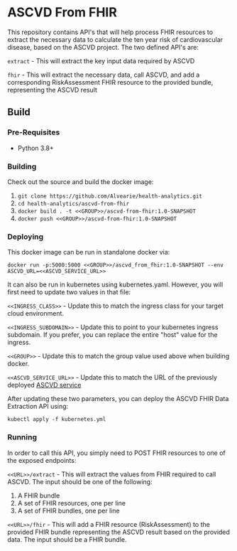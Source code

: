 # ASCVD From FHIR

This repository contains API's that will help process FHIR resources to extract the necessary data to calculate the ten year risk of cardiovascular disease, based on the ASCVD project.  The two defined API's are:

`extract` - This will extract the key input data required by ASCVD

`fhir` - This will extract the necessary data, call ASCVD, and add a corresponding RiskAssessment FHIR resource to the provided bundle, representing the ASCVD result

## Build

### Pre-Requisites

- Python 3.8+

### Building

Check out the source and build the docker image:

1. `git clone https://github.com/Alvearie/health-analytics.git`
1. `cd health-analytics/ascvd-from-fhir`
1. `docker build . -t <<GROUP>>/ascvd-from-fhir:1.0-SNAPSHOT`
1. `docker push <<GROUP>>/ascvd-from-fhir:1.0-SNAPSHOT`


### Deploying

This docker image can be run in standalone docker via:

`docker run -p:5000:5000 <<GROUP>>/ascvd_from_fhir:1.0-SNAPSHOT --env ASCVD_URL=<<ASCVD_SERVICE_URL>>`

It can also be run in kubernetes using kubernetes.yaml.  However, you will first need to update two values in that file:

`<<INGRESS_CLASS>>` - Update this to match the ingress class for your target cloud environment.

`<<INGRESS_SUBDOMAIN>>` - Update this to point to your kubernetes ingress subdomain.  If you prefer, you can replace the entire "host" value for the ingress.

`<<GROUP>>` - Update this to match the group value used above when building docker.

`<<ASCVD_SERVICE_URL>>` - Update this to match the URL of the previously deployed [ASCVD service](../ascvd)

After updating these two parameters, you can deploy the ASCVD FHIR Data Extraction API using:

`kubectl apply -f kubernetes.yml`


### Running

In order to call this API, you simply need to POST FHIR resources to one of the exposed endpoints:

`<<URL>>/extract` - This will extract the values from FHIR required to call ASCVD. The input should be one of the following:
1. A FHIR bundle
1. A set of FHIR resources, one per line
1. A set of FHIR bundles, one per line


`<<URL>>/fhir` - This will add a FHIR resource (RiskAssessment) to the provided FHIR bundle representing the ASCVD result based on the provided data.  The input should be a FHIR bundle.